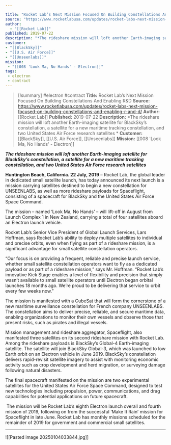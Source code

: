 ```yaml
---

title: "Rocket Lab’s Next Mission Focused On Building Constellations And Enabling R&D "
source: "https://www.rocketlabusa.com/updates/rocket-labs-next-mission-focused-on-building-constellations-and-enabling-r-and-d/"
author:
  - "[[Rocket Lab]]"
published: 2019-07-22
description: "*The rideshare mission will loft another Earth-imaging satellite for BlackSky’s constellation, a satellite for a new maritime tracking constellation, and two United States Air Force research satellites *"
customer: 
- "[[BlackSky]]"
- "[[U.S. Air Force]]"
- "[[Unseenlabs]]"
mission:
 - "[[008 'Look Ma, No Hands' - Electron]]"
tags:
 - electron
 - contract
---
```

>[!summary]
#electron #contract
**Title:** Rocket Lab’s Next Mission Focused On Building Constellations And Enabling R&D 
**Source:** https://www.rocketlabusa.com/updates/rocket-labs-next-mission-focused-on-building-constellations-and-enabling-r-and-d/
**Author:** [[Rocket Lab]]
**Published:** 2019-07-22
**Description:** *The rideshare mission will loft another Earth-imaging satellite for BlackSky’s constellation, a satellite for a new maritime tracking constellation, and two United States Air Force research satellites *
**Customer:** [[BlackSky]], [[U.S. Air Force]], [[Unseenlabs]]
**Mission:** [[008 'Look Ma, No Hands' - Electron]]

***The rideshare mission will loft another Earth-imaging satellite for BlackSky’s constellation, a satellite for a new maritime tracking constellation, and two United States Air Force research satellites*** 

**Huntington Beach, California. 22 July, 2019** – Rocket Lab, the global leader in dedicated small satellite launch, has today announced its next launch is a mission carrying satellites destined to begin a new constellation for UNSEENLABS, as well as more rideshare payloads for Spaceflight, consisting of a spacecraft for BlackSky and the United States Air Force Space Command.

The mission – named ‘Look Ma, No Hands’ – will lift-off in August from Launch Complex 1 in New Zealand, carrying a total of four satellites aboard an Electron launch vehicle.

Rocket Lab’s Senior Vice President of Global Launch Services, Lars Hoffman, says Rocket Lab’s ability to deploy multiple satellites to individual and precise orbits, even when flying as part of a rideshare mission, is a significant advantage for small satellite constellation operators.

“Our focus is on providing a frequent, reliable and precise launch service, whether small satellite constellation operators want to fly as a dedicated payload or as part of a rideshare mission,” says Mr. Hoffman. “Rocket Lab’s innovative Kick Stage enables a level of flexibility and precision that simply wasn’t available to small satellite operators until Electron began orbital launches 18 months ago. We’re proud to be delivering that service to orbit every few weeks now.” 

The mission is manifested with a CubeSat that will form the cornerstone of a new maritime surveillance constellation for French company UNSEENLABS. The constellation aims to deliver precise, reliable, and secure maritime data, enabling organizations to monitor their own vessels and observe those that present risks, such as pirates and illegal vessels.

Mission management and rideshare aggregator, Spaceflight, also manifested three satellites on its second rideshare mission with Rocket Lab. Among the rideshare payloads is BlackSky’s Global-4 Earth-imaging satellite. The satellite will join BlackSky Global-3, which was launched to low Earth orbit on an Electron vehicle in June 2019. BlackSky’s constellation delivers rapid-revisit satellite imagery to assist with monitoring economic activity such as crop development and herd migration, or surveying damage following natural disasters.

The final spacecraft manifested on the mission are two experimental satellites for the United States Air Force Space Command, designed to test new technologies including propulsion, power, communications, and drag capabilities for potential applications on future spacecraft.

 The mission will be Rocket Lab’s eighth Electron launch overall and fourth mission of 2019, following on from the successful ‘Make It Rain’ mission for Spaceflight in late June. Rocket Lab has monthly missions scheduled for the remainder of 2019 for government and commercial small satellites.

---

![[Pasted image 20250104033844.jpg]]